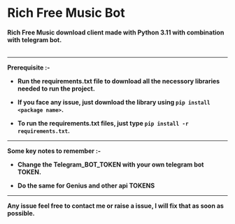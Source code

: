 # Rich Free Music Bot <br>
<b>Rich Free Music download client made with Python 3.11 with combination with telegram bot.</br> <br>

<hr>

<b>Prerequisite :-</b> <br>
- <b>Run the requirements.txt file to download all the necessory libraries needed to run the project. </br>

- <b> If you face any issue, just download the library using ```pip install <package name>```. </b> <br> 

- <b> To run the requirements.txt files, just type ```pip install -r requirements.txt```. </b> <br>

<hr>

<b> Some key notes to remember :- </b> <br>

* <b> Change the Telegram_BOT_TOKEN with your own telegram bot TOKEN. </b> <br>

* <b> Do the same for Genius and other api TOKENS </b> <br>

<hr> 

<b> Any issue feel free to contact me or raise a issue, I will fix that as soon as possible.</b>
